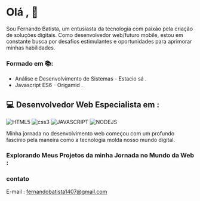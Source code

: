 # Olá , 👋
Sou Fernando Batista, um entusiasta da tecnologia com paixão pela criação de soluções digitais. Como desenvolvedor web/futuro mobile, estou em constante busca por desafios estimulantes e oportunidades para aprimorar minhas habilidades.


### Formado em 📚:
- Análise e Desenvolvimento de Sistemas - Estacio sá .
- Javascript ES6 - Origamid .

## 💻 Desenvolvedor Web Especialista em :
![HTML5](https://img.icons8.com/color/40/html-5--v1.png)
![css3](https://img.icons8.com/color/40/css3.png)
![JAVASCRIPT](https://img.icons8.com/fluency/40/javascript.png)
![NODEJS](https://img.icons8.com/fluency/40/node-js.png)

Minha jornada no desenvolvimento web começou com um profundo fascínio pela maneira como a tecnologia molda nosso mundo digital.

### Explorando Meus Projetos da minha Jornada no Mundo da Web :

### contato
E-mail : [fernandobatista1407@gmail.com]("E-Mail")
